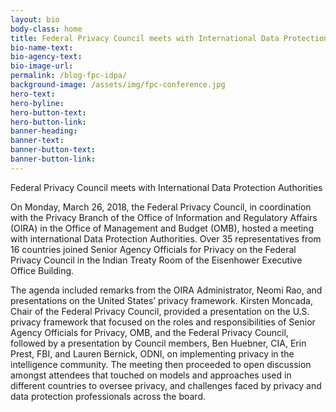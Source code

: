 ```yaml
---
layout: bio
body-class: home
title: Federal Privacy Council meets with International Data Protection Authorities
bio-name-text: 
bio-agency-text:
bio-image-url: 
permalink: /blog-fpc-idpa/
background-image: /assets/img/fpc-conference.jpg
hero-text: 
hero-byline:
hero-button-text: 
hero-button-link: 
banner-heading: 
banner-text: 
banner-button-text: 
banner-button-link:
---
```

Federal Privacy Council meets with International Data Protection Authorities

On Monday, March 26, 2018, the Federal Privacy Council, in coordination with the Privacy Branch of the Office of Information and Regulatory Affairs (OIRA) in the Office of Management and Budget (OMB), hosted a meeting with international Data Protection Authorities.  Over 35 representatives from 16 countries joined Senior Agency Officials for Privacy on the Federal Privacy Council in the Indian Treaty Room of the Eisenhower Executive Office Building.  

The agenda included remarks from the OIRA Administrator, Neomi Rao, and presentations on the United States’ privacy framework.  Kirsten Moncada, Chair of the Federal Privacy Council, provided a presentation on the U.S. privacy framework that focused on the roles and responsibilities of Senior Agency Officials for Privacy, OMB, and the Federal Privacy Council, followed by a presentation by Council members, Ben Huebner, CIA, Erin Prest, FBI, and Lauren Bernick, ODNI, on implementing privacy in the intelligence community.  The meeting then proceeded to open discussion amongst attendees that touched on models and approaches used in different countries to oversee privacy, and challenges faced by privacy and data protection professionals across the board.
